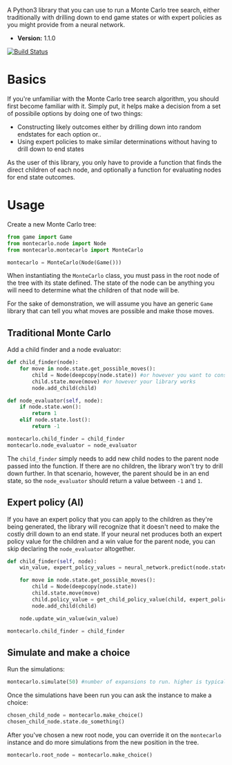 A Python3 library that you can use to run a Monte Carlo tree search, either traditionally with drilling down to end game states or with expert policies as you might provide from a neural network.

- **Version:** 1.1.0

[![Build Status](https://travis-ci.org/ImparaAI/monte-carlo-tree-search.png?branch=master)](https://travis-ci.org/ImparaAI/monte-carlo-tree-search)

# Basics

If you're unfamiliar with the Monte Carlo tree search algorithm, you should first become familiar with it. Simply put, it helps make a decision from a set of possibile options by doing one of two things:

- Constructing likely outcomes either by drilling down into random endstates for each option or..
- Using expert policies to make similar determinations without having to drill down to end states

As the user of this library, you only have to provide a function that finds the direct children of each node, and optionally a function for evaluating nodes for end state outcomes.

# Usage

Create a new Monte Carlo tree:

```python
from game import Game
from montecarlo.node import Node
from montecarlo.montecarlo import MonteCarlo

montecarlo = MonteCarlo(Node(Game()))
```

When instantiating the `MonteCarlo` class, you must pass in the root node of the tree with its state defined. The state of the node can be anything you will need to determine what the children of that node will be.

For the sake of demonstration, we will assume you have an generic `Game` library that can tell you what moves are possible and make those moves.

## Traditional Monte Carlo

Add a child finder and a node evaluator:

```python
def child_finder(node):
	for move in node.state.get_possible_moves():
		child = Node(deepcopy(node.state)) #or however you want to construct the child's state
		child.state.move(move) #or however your library works
		node.add_child(child)

def node_evaluator(self, node):
	if node.state.won():
		return 1
	elif node.state.lost():
		return -1

montecarlo.child_finder = child_finder
montecarlo.node_evaluator = node_evaluator
```

The `child_finder` simply needs to add new child nodes to the parent node passed into the function. If there are no children, the library won't try to drill down further. In that scenario, however, the parent should be in an end state, so the `node_evaluator` should return a value between `-1` and `1`.

## Expert policy (AI)

If you have an expert policy that you can apply to the children as they're being generated, the library will recognize that it doesn't need to make the costly drill down to an end state. If your neural net produces both an expert policy value for the children and a win value for the parent node, you can skip declaring the `node_evaluator` altogether.

```python
def child_finder(self, node):
	win_value, expert_policy_values = neural_network.predict(node.state)

	for move in node.state.get_possible_moves():
		child = Node(deepcopy(node.state))
		child.state.move(move)
		child.policy_value = get_child_policy_value(child, expert_policy_values) #should return a value between 0 and 1
		node.add_child(child)

	node.update_win_value(win_value)

montecarlo.child_finder = child_finder
```

## Simulate and make a choice

Run the simulations:

```python
montecarlo.simulate(50) #number of expansions to run. higher is typically more accurate at the cost of processing time
```

Once the simulations have been run you can ask the instance to make a choice:

```python
chosen_child_node = montecarlo.make_choice()
chosen_child_node.state.do_something()
```

After you've chosen a new root node, you can override it on the `montecarlo` instance and do more simulations from the new position in the tree.

```python
montecarlo.root_node = montecarlo.make_choice()
```